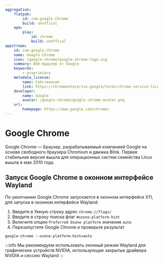 ```yaml
---
aggregation:
    flatpak:
        id: com.google.Chrome
        build: unoffical
    epm:
        play:
            id: chrome
            build: unoffical
appstream:
    id: com.google.Chrome
    name: Google Chrome
    icon: /google-chrome/google-chrome-logo.svg
    summary: Веб-браузер от Google
    keywords:
        - proprietary
    metadata_license:
        name: Собственная
        link: https://chromeenterprise.google/terms/chrome-service-license-agreement/in/
    developer:
        name: Google
        avatar: /google-chrome/google-chrome-avatar.png
    url:
        homepage: https://www.google.com/chrome/
---
```


# Google Chrome

Google Chrome — Браузер, разрабатываемый компанией Google на основе свободного браузера Chromium и движка Blink. Первая стабильная версия вышла для операционных систем семейства Linux вышла в мае 2010 года.

<!--@include: @apps/_parts/install/content-flatpak.md-->
<!--@include: @apps/_parts/warns/unpriveleged-spases.md -->
<!--@include: @apps/_parts/install/content-epm-play.md-->

## Запуск Google Chrome в оконном интерфейсе Wayland

По умолчанию Google Chrome запускается в оконном интерфейсе X11, для запуска в оконном интерфейсе Wayland:

1. Введите в Умную строку адрес `chrome://flags/`
2. Введите в строку поиска флаг `#ozone-platform-hint`
3. Включите опцию `Preferred Ozone platform` значение `auto`
4. Перезапустите Google Chrome и проверьте результат

```shell
google-chrome --ozone-platform-hint=auto
```

:::info
Мы рекомендуем использовать оконный режим Wayland для графических устройств NVIDIA, использующие закрытые драйвера NVIDIA и сессию Wayland
:::
